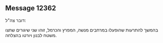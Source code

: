 ## Message 12362

דובר צה"ל:

בהמשך להתרעות שהופעלו במרחבים מנשה, המפרץ והכרמל, זוהו שני שיגורים שחצו משטח לבנון ויורטו בהצלחה.

